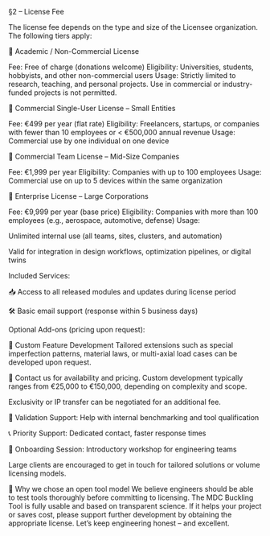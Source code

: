 §2 – License Fee

The license fee depends on the type and size of the Licensee organization. The following tiers apply:



🔬 Academic / Non-Commercial License

Fee: Free of charge (donations welcome)
Eligibility: Universities, students, hobbyists, and other non-commercial users
Usage: Strictly limited to research, teaching, and personal projects.
Use in commercial or industry-funded projects is not permitted.



👤 Commercial Single-User License – Small Entities

Fee: €499 per year (flat rate)
Eligibility: Freelancers, startups, or companies with fewer than 10 employees or < €500,000 annual revenue
Usage: Commercial use by one individual on one device



👥 Commercial Team License – Mid-Size Companies

Fee: €1,999 per year
Eligibility: Companies with up to 100 employees
Usage: Commercial use on up to 5 devices within the same organization



🏢 Enterprise License – Large Corporations

Fee: €9,999 per year (base price)
Eligibility: Companies with more than 100 employees (e.g., aerospace, automotive, defense)
Usage:

Unlimited internal use (all teams, sites, clusters, and automation)

Valid for integration in design workflows, optimization pipelines, or digital twins

Included Services:

📥 Access to all released modules and updates during license period

🛠 Basic email support (response within 5 business days)

Optional Add-ons (pricing upon request):

🔧 Custom Feature Development
Tailored extensions such as special imperfection patterns, material laws, or multi-axial load cases can be developed upon request.

💬 Contact us for availability and pricing. Custom development typically ranges from €25,000 to €150,000, depending on complexity and scope.

Exclusivity or IP transfer can be negotiated for an additional fee.

🧪 Validation Support: Help with internal benchmarking and tool qualification

📞 Priority Support: Dedicated contact, faster response times

🧭 Onboarding Session: Introductory workshop for engineering teams

Large clients are encouraged to get in touch for tailored solutions or volume licensing models.


💬 Why we chose an open tool model
We believe engineers should be able to test tools thoroughly before committing to licensing.
The MDC Buckling Tool is fully usable and based on transparent science.
If it helps your project or saves cost, please support further development by obtaining the appropriate license.
Let’s keep engineering honest – and excellent.


